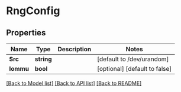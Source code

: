 # RngConfig

## Properties

Name | Type | Description | Notes
------------ | ------------- | ------------- | -------------
**Src** | **string** |  | [default to /dev/urandom]
**Iommu** | **bool** |  | [optional] [default to false]

[[Back to Model list]](../README.md#documentation-for-models) [[Back to API list]](../README.md#documentation-for-api-endpoints) [[Back to README]](../README.md)


